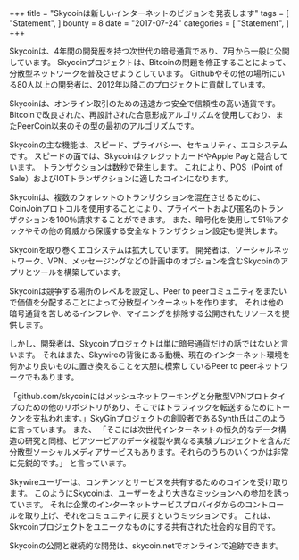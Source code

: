 +++
title = "Skycoinは新しいインターネットのビジョンを発表します"
tags = [
    "Statement",
]
bounty = 8
date = "2017-07-24"
categories = [
    "Statement",
]
+++

Skycoinは、4年間の開発歴を持つ次世代の暗号通貨であり、7月から一般に公開しています。
Skycoinプロジェクトは、Bitcoinの問題を修正することによって、分散型ネットワークを普及させようとしています。
Githubやその他の場所にいる80人以上の開発者は、2012年以降このプロジェクトに貢献しています。

Skycoinは、オンライン取引のための迅速かつ安全で信頼性の高い通貨です。
Bitcoinで改良された、再設計された合意形成アルゴリズムを使用しており、またPeerCoin以来のその型の最初のアルゴリズムです。

Skycoinの主な機能は、スピード、プライバシー、セキュリティ、エコシステムです。
スピードの面では、SkycoinはクレジットカードやApple Payと競合しています。
トランザクションは数秒で発生します。 
これにより、POS（Point of Sale）およびIOTトランザクションに適したコインになります。

Skycoinは、複数のウォレットのトランザクションを混在させるために、CoinJoinプロトコルを使用することにより、プライベートおよび匿名のトランザクションを100％請求することができます。 
また、暗号化を使用して51％アタックやその他の脅威から保護する安全なトランザクション設定も提供します。

Skycoinを取り巻くエコシステムは拡大しています。
開発者は、ソーシャルネットワーク、VPN、メッセージングなどの計画中のオプションを含むSkycoinのアプリとツールを構築しています。

Skycoinは競争する場所のレベルを設定し、Peer to peerコミュニティをまたいで価値を分配することによって分散型インターネットを作ります。
それは他の暗号通貨を苦しめるインフレや、マイニングを排除する公開されたリソースを提供します。

しかし、開発者は、Skycoinプロジェクトは単に暗号通貨だけの話ではないと言います。
それはまた、Skywireの背後にある動機、現在のインターネット環境を何かより良いものに置き換えることを大胆に模索しているPeer to peerネットワークでもあります。

「github.com/skycoinにはメッシュネットワーキングと分散型VPNプロトタイプのための他のリポジトリがあり、そこではトラフィックを転送するためにトークンを支払われます。」SkyGinプロジェクトの創設者であるSynth氏はこのように言っています。
また、
「そこには次世代インターネットの恒久的なデータ構造の研究と同様、ピアツーピアのデータ複製や異なる実験プロジェクトを含んだ分散型ソーシャルメディアサービスもあります。それらのうちのいくつかは非常に先鋭的です。」
と言っています。

Skywireユーザーは、コンテンツとサービスを共有するためのコインを受け取ります。
このようにSkycoinは、ユーザーをより大きなミッションへの参加を誘っています。
それは企業のインターネットサービスプロバイダからのコントロールを取り上げ、それをコミュニティに戻すというミッションです。
これは、Skycoinプロジェクトをユニークなものにする共有された社会的な目的です。

Skycoinの公開と継続的な開発は、skycoin.netでオンラインで追跡できます。
